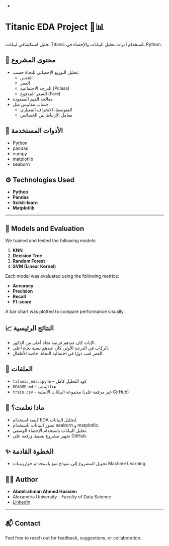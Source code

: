 -
# Titanic EDA Project 🚢📊

تحليل استكشافي لبيانات Titanic باستخدام أدوات تحليل البيانات والإحصاء في Python.

## 📁 محتوى المشروع

- تحليل التوزيع الإحصائي للنجاة حسب:
  - الجنس
  - العمر
  - الدرجة الاجتماعية (Pclass)
  - السعر المدفوع (Fare)
- معالجة القيم المفقودة
- حساب مقاييس مثل:
  - المتوسط، الانحراف المعياري
  - معامل الارتباط بين الخصائص

## 🧰 الأدوات المستخدمة

- Python
- pandas
- numpy
- matplotlib
- seaborn

## ⚙️ Technologies Used

- **Python**
- **Pandas**
- **Scikit-learn**
- **Matplotlib**

---

## 🧪 Models and Evaluation

We trained and tested the following models:

1. **KNN**
2. **Decision Tree**
3. **Random Forest**
4. **SVM (Linear Kernel)**

Each model was evaluated using the following metrics:
- **Accuracy**
- **Precision**
- **Recall**
- **F1-score**

A bar chart was plotted to compare performance visually.

## 📈 النتائج الرئيسية

- الإناث كان عندهم فرصة نجاة أعلى من الذكور.
- الركاب في الدرجة الأولى كان عندهم نسبة نجاة أعلى.
- العمر لعب دورًا في احتمالية النجاة، خاصة الأطفال.

## 📂 الملفات

- `titanic_eda.ipynb` – كود التحليل كامل
- `README.md` – هذا الملف
- `train.csv` – مجموعة البيانات الأصلية (غير مرفقة على GitHub)

## 🧠 ماذا تعلمت؟

- كيفية استخدام EDA لتحليل البيانات.
- تصور البيانات باستخدام seaborn و matplotlib.
- تحليل البيانات باستخدام الإحصاء الوصفي.
- تجهيز مشروع بسيط ورفعه على GitHub.

## ✨ الخطوة القادمة

- تحويل المشروع إلى نموذج تنبؤ باستخدام خوارزميات Machine Learning.


## 👨‍💻 Author

- **Abdelrahman Ahmed Hussien**
- Alexandria University – Faculty of Data Science
- [LinkedIn](https://www.linkedin.com/in/abdelrahmanahmed)

---

## 📬 Contact

Feel free to reach out for feedback, suggestions, or collaboration.
